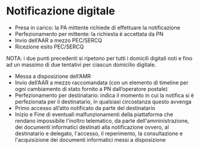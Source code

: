 # Notificazione digitale

* Presa in carico: la PA mittente richiede di effettuare la notificazione
* Perfezionamento per mittente: la richiesta è accettata da PN
* Invio dell’AAR a mezzo PEC/SERCQ
* Ricezione esito PEC/SERCQ

NOTA: i due punti precedenti si ripetono per tutti i domicili digitali noti e fino ad un massimo di due tentativi per ciascun domicilio digitale.

* Messa a disposizione dell’AMR
* Invio dell’AAR a mezzo raccomandata (con un elemento di timeline per ogni cambiamento di stato fornito a PN dall’operatore postale)
* Perfezionamento per destinatario: indica il momento in cui la notifica si è perfezionata per il destinatario, in qualsiasi circostanza questo avvenga
* Primo accesso all’atto notificato da parte del destinatario
* Inizio e Fine di eventuali malfunzionamenti della piattaforma che rendano impossibile l'inoltro telematico, da parte dell'amministrazione, dei documenti  informatici  destinati  alla  notificazione   ovvero, al destinatario e delegato, l'accesso, il reperimento, la  consultazione e l'acquisizione dei  documenti  informatici  messi  a  disposizione
